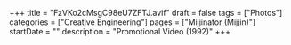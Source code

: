 +++
title = "FzVKo2cMsgC98eU7ZFTJ.avif"
draft = false
tags = ["Photos"]
categories = ["Creative Engineering"]
pages = ["Mijjinator (Mijjin)"]
startDate = ""
description = "Promotional Video (1992)"
+++
